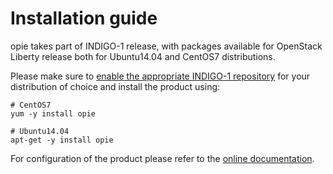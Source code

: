 # Installation guide

opie takes part of INDIGO-1 release, with packages available for OpenStack
Liberty release both for Ubuntu14.04 and CentOS7 distributions.

Please make sure to
[enable the appropriate INDIGO-1 repository](https://indigo-dc.gitbooks.io/indigo-datacloud-releases/content/generic_installation_and_configuration_guide_1.html)
for your distribution of choice and install the product using:

    # CentOS7
    yum -y install opie

    # Ubuntu14.04
    apt-get -y install opie

For configuration of the product please refer to the
[online documentation](https://opie.readthedocs.io/en/latest/index.html).
